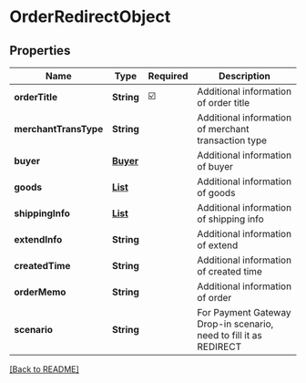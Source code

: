 # OrderRedirectObject
## Properties

| Name | Type | Required | Description |
| ------------- | ------------- | ------------- | ------------- |
| **orderTitle** | **String** | ☑️ | Additional information of order title |
| **merchantTransType** | **String** |  | Additional information of merchant transaction type |
| **buyer** | [**Buyer**](Buyer.md) |  | Additional information of buyer |
| **goods** | [**List**](Goods.md) |  | Additional information of goods |
| **shippingInfo** | [**List**](ShippingInfo.md) |  | Additional information of shipping info |
| **extendInfo** | **String** |  | Additional information of extend |
| **createdTime** | **String** |  | Additional information of created time |
| **orderMemo** | **String** |  | Additional information of order |
| **scenario** | **String** |  | For Payment Gateway Drop-in scenario, need to fill it as REDIRECT |

[[Back to README]](../../../../README.md)
